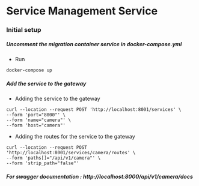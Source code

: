 # Service Management Service

### Initial setup
##### Uncomment the migration container service in docker-compose.yml

- Run
```
docker-compose up 
```

##### Add the service to the gateway 
- Adding the service to the gateway
```
curl --location --request POST 'http://localhost:8001/services' \
--form 'port="8000"' \
--form 'name="camera"' \
--form 'host="camera"'
```
- Adding the routes for the service to the gateway
```
curl --location --request POST 'http://localhost:8001/services/camera/routes' \
--form 'paths[]="/api/v1/camera"' \
--form 'strip_path="false"'
```

##### For swagger documentation : http://localhost:8000/api/v1/camera/docs